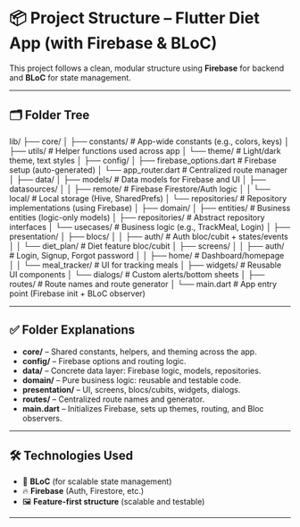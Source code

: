 # 📦 Project Structure – Flutter Diet App (with Firebase & BLoC)

This project follows a clean, modular structure using **Firebase** for backend and **BLoC** for state management.

---

## 🗂️ Folder Tree

lib/
├── core/
│ ├── constants/ # App-wide constants (e.g., colors, keys)
│ ├── utils/ # Helper functions used across app
│ └── theme/ # Light/dark theme, text styles
│
├── config/
│ ├── firebase_options.dart # Firebase setup (auto-generated)
│ └── app_router.dart # Centralized route manager
│
├── data/
│ ├── models/ # Data models for Firebase and UI
│ ├── datasources/
│ │ ├── remote/ # Firebase Firestore/Auth logic
│ │ └── local/ # Local storage (Hive, SharedPrefs)
│ └── repositories/ # Repository implementations (using Firebase)
│
├── domain/
│ ├── entities/ # Business entities (logic-only models)
│ ├── repositories/ # Abstract repository interfaces
│ └── usecases/ # Business logic (e.g., TrackMeal, Login)
│
├── presentation/
│ ├── blocs/
│ │ ├── auth/ # Auth bloc/cubit + states/events
│ │ └── diet_plan/ # Diet feature bloc/cubit
│ ├── screens/
│ │ ├── auth/ # Login, Signup, Forgot password
│ │ ├── home/ # Dashboard/homepage
│ │ └── meal_tracker/ # UI for tracking meals
│ ├── widgets/ # Reusable UI components
│ └── dialogs/ # Custom alerts/bottom sheets
│
├── routes/ # Route names and route generator
│
└── main.dart # App entry point (Firebase init + BLoC observer)


---

## ✅ Folder Explanations

- **core/** – Shared constants, helpers, and theming across the app.
- **config/** – Firebase options and routing logic.
- **data/** – Concrete data layer: Firebase logic, models, repositories.
- **domain/** – Pure business logic: reusable and testable code.
- **presentation/** – UI, screens, blocs/cubits, widgets, dialogs.
- **routes/** – Centralized route names and generator.
- **main.dart** – Initializes Firebase, sets up themes, routing, and Bloc observers.

---

## 🛠️ Technologies Used
- 🧠 **BLoC** (for scalable state management)
- 🔥 **Firebase** (Auth, Firestore, etc.)
- 🖼️ **Feature-first structure** (scalable and testable)

---

